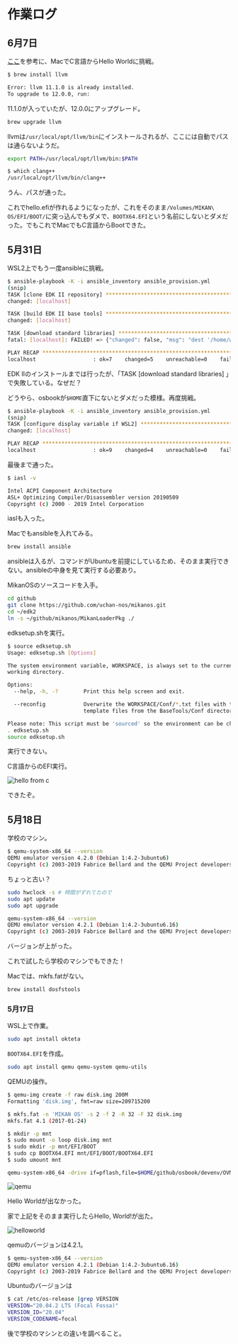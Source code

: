 # 作業ログ

## 6月7日

[ここ](https://qiita.com/yamoridon/items/4905765cc6e4f320c9b5)を参考に、MacでC言語からHello Worldに挑戦。

```sh
$ brew install llvm

Error: llvm 11.1.0 is already installed.
To upgrade to 12.0.0, run:
```

11.1.0が入っていたが、12.0.0にアップグレード。

```sh
brew upgrade llvm
```

llvmは`/usr/local/opt/llvm/bin`にインストールされるが、ここには自動でパスは通らないようだ。

```sh
export PATH=/usr/local/opt/llvm/bin:$PATH
```

```sh
$ which clang++
/usr/local/opt/llvm/bin/clang++
```

うん、パスが通った。

これでhello.efiが作れるようになったが、これをそのまま`/Volumes/MIKAN\ OS/EFI/BOOT/`に突っ込んでもダメで、`BOOTX64.EFI`という名前にしないとダメだった。でもこれでMacでもC言語からBootできた。

## 5月31日

WSL2上でもう一度ansibleに挑戦。

```sh
$ ansible-playbook -K -i ansible_inventory ansible_provision.yml
(snip)
TASK [clone EDK II repository] ***************************************************************
changed: [localhost]

TASK [build EDK II base tools] ***************************************************************
changed: [localhost]

TASK [download standard libraries] ***********************************************************
fatal: [localhost]: FAILED! => {"changed": false, "msg": "dest '/home/watanabe/osbook/devenv' must be an existing dir"}

PLAY RECAP ***********************************************************************************
localhost                  : ok=7    changed=5    unreachable=0    failed=1    skipped=0    rescued=0    ignored=0
```

EDK IIのインストールまでは行ったが、「TASK [download standard libraries] 」で失敗している。なぜだ？

どうやら、osbookが`$HOME`直下にないとダメだった模様。再度挑戦。

```sh
$ ansible-playbook -K -i ansible_inventory ansible_provision.yml
(snip)
TASK [configure display variable if WSL2] ****************************************************
changed: [localhost]

PLAY RECAP ***********************************************************************************
localhost                  : ok=9    changed=4    unreachable=0    failed=0    skipped=1    rescued=0    ignored=0
```

最後まで通った。

```sh
$ iasl -v

Intel ACPI Component Architecture
ASL+ Optimizing Compiler/Disassembler version 20190509
Copyright (c) 2000 - 2019 Intel Corporation
```

iaslも入った。

Macでもansibleを入れてみる。

```sh
brew install ansible
```

ansibleは入るが、コマンドがUbuntuを前提にしているため、そのまま実行できない。ansibleの中身を見て実行する必要あり。

MikanOSのソースコードを入手。

```sh
cd github
git clone https://github.com/uchan-nos/mikanos.git
cd ~/edk2
ln -s ~/github/mikanos/MikanLoaderPkg ./
```

edksetup.shを実行。

```sh
$ source edksetup.sh
Usage: edksetup.sh [Options]

The system environment variable, WORKSPACE, is always set to the current
working directory.

Options:
  --help, -h, -?        Print this help screen and exit.

  --reconfig            Overwrite the WORKSPACE/Conf/*.txt files with the
                        template files from the BaseTools/Conf directory.

Please note: This script must be 'sourced' so the environment can be changed.
. edksetup.sh
source edksetup.sh
```

実行できない。

C言語からのEFI実行。

![hello from c](fig/hello_from_c.png)

できたぞ。



## 5月18日

学校のマシン。

```sh
$ qemu-system-x86_64 --version
QEMU emulator version 4.2.0 (Debian 1:4.2-3ubuntu6)
Copyright (c) 2003-2019 Fabrice Bellard and the QEMU Project developers
```

ちょっと古い？

```sh
sudo hwclock -s # 時間がずれてたので
sudo apt update
sudo apt upgrade
```

```sh
qemu-system-x86_64 --version
QEMU emulator version 4.2.1 (Debian 1:4.2-3ubuntu6.16)
Copyright (c) 2003-2019 Fabrice Bellard and the QEMU Project developers
```

バージョンが上がった。

これで試したら学校のマシンでもできた！

Macでは、mkfs.fatがない。

```sh
brew install dosfstools
```

### 5月17日

WSL上で作業。

```sh
sudo apt install okteta
```

`BOOTX64.EFI`を作成。

```sh
sudo apt install qemu qemu-system qemu-utils
```

QEMUの操作。

```sh
$ qemu-img create -f raw disk.img 200M
Formatting 'disk.img', fmt=raw size=209715200

$ mkfs.fat -n 'MIKAN OS' -s 2 -f 2 -R 32 -F 32 disk.img         
mkfs.fat 4.1 (2017-01-24)

$ mkdir -p mnt
$ sudo mount -o loop disk.img mnt
$ sudo mkdir -p mnt/EFI/BOOT
$ sudo cp BOOTX64.EFI mnt/EFI/BOOT/BOOTX64.EFI
$ sudo umount mnt
```

```sh
qemu-system-x86_64 -drive if=pflash,file=$HOME/github/osbook/devenv/OVMF_CODE.fd -drive if=pflash,file=$HOME/github/osbook/devenv/OVMF_VARS.fd -hda disk.img
```

![qemu](fig/210517_qemu.png)

Hello Worldが出なかった。

家で上記をそのまま実行したらHello, World!が出た。

![helloworld](fig/210517_hello_world.png)

qemuのバージョンは4.2.1。

```sh
$ qemu-system-x86_64 --version
QEMU emulator version 4.2.1 (Debian 1:4.2-3ubuntu6.16)
Copyright (c) 2003-2019 Fabrice Bellard and the QEMU Project developers
```

Ubuntuのバージョンは

```sh
$ cat /etc/os-release |grep VERSION
VERSION="20.04.2 LTS (Focal Fossa)"
VERSION_ID="20.04"
VERSION_CODENAME=focal
```

後で学校のマシンとの違いを調べること。